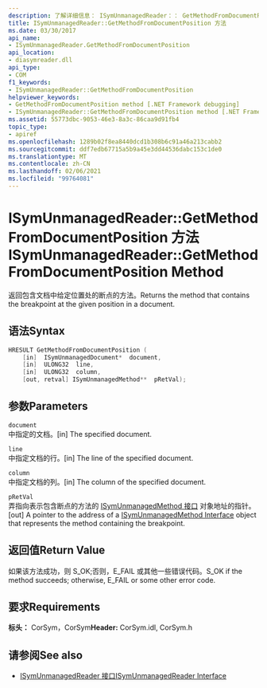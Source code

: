 ```yaml
---
description: 了解详细信息： ISymUnmanagedReader：： GetMethodFromDocumentPosition 方法
title: ISymUnmanagedReader::GetMethodFromDocumentPosition 方法
ms.date: 03/30/2017
api_name:
- ISymUnmanagedReader.GetMethodFromDocumentPosition
api_location:
- diasymreader.dll
api_type:
- COM
f1_keywords:
- ISymUnmanagedReader::GetMethodFromDocumentPosition
helpviewer_keywords:
- GetMethodFromDocumentPosition method [.NET Framework debugging]
- ISymUnmanagedReader::GetMethodFromDocumentPosition method [.NET Framework debugging]
ms.assetid: 55773dbc-9053-46e3-8a3c-86caa9d91fb4
topic_type:
- apiref
ms.openlocfilehash: 1289b02f8ea8440dcd1b308b6c91a46a213cabb2
ms.sourcegitcommit: ddf7edb67715a5b9a45e3dd44536dabc153c1de0
ms.translationtype: MT
ms.contentlocale: zh-CN
ms.lasthandoff: 02/06/2021
ms.locfileid: "99764081"
---
```

# <a name="isymunmanagedreadergetmethodfromdocumentposition-method"></a><span data-ttu-id="115a5-103">ISymUnmanagedReader::GetMethodFromDocumentPosition 方法</span><span class="sxs-lookup"><span data-stu-id="115a5-103">ISymUnmanagedReader::GetMethodFromDocumentPosition Method</span></span>

<span data-ttu-id="115a5-104">返回包含文档中给定位置处的断点的方法。</span><span class="sxs-lookup"><span data-stu-id="115a5-104">Returns the method that contains the breakpoint at the given position in a document.</span></span>  
  
## <a name="syntax"></a><span data-ttu-id="115a5-105">语法</span><span class="sxs-lookup"><span data-stu-id="115a5-105">Syntax</span></span>  
  
```cpp  
HRESULT GetMethodFromDocumentPosition (  
    [in]  ISymUnmanagedDocument*  document,  
    [in]  ULONG32  line,  
    [in]  ULONG32  column,  
    [out, retval] ISymUnmanagedMethod**  pRetVal);  
```  
  
## <a name="parameters"></a><span data-ttu-id="115a5-106">参数</span><span class="sxs-lookup"><span data-stu-id="115a5-106">Parameters</span></span>  

 `document`  
 <span data-ttu-id="115a5-107">中指定的文档。</span><span class="sxs-lookup"><span data-stu-id="115a5-107">[in] The specified document.</span></span>  
  
 `line`  
 <span data-ttu-id="115a5-108">中指定文档的行。</span><span class="sxs-lookup"><span data-stu-id="115a5-108">[in] The line of the specified document.</span></span>  
  
 `column`  
 <span data-ttu-id="115a5-109">中指定文档的列。</span><span class="sxs-lookup"><span data-stu-id="115a5-109">[in] The column of the specified document.</span></span>  
  
 `pRetVal`  
 <span data-ttu-id="115a5-110">弄指向表示包含断点的方法的 [ISymUnmanagedMethod 接口](isymunmanagedmethod-interface.md) 对象地址的指针。</span><span class="sxs-lookup"><span data-stu-id="115a5-110">[out] A pointer to the address of a [ISymUnmanagedMethod Interface](isymunmanagedmethod-interface.md) object that represents the method containing the breakpoint.</span></span>  
  
## <a name="return-value"></a><span data-ttu-id="115a5-111">返回值</span><span class="sxs-lookup"><span data-stu-id="115a5-111">Return Value</span></span>  

 <span data-ttu-id="115a5-112">如果该方法成功，则 S_OK;否则，E_FAIL 或其他一些错误代码。</span><span class="sxs-lookup"><span data-stu-id="115a5-112">S_OK if the method succeeds; otherwise, E_FAIL or some other error code.</span></span>  
  
## <a name="requirements"></a><span data-ttu-id="115a5-113">要求</span><span class="sxs-lookup"><span data-stu-id="115a5-113">Requirements</span></span>  

 <span data-ttu-id="115a5-114">**标头：** CorSym，CorSym</span><span class="sxs-lookup"><span data-stu-id="115a5-114">**Header:** CorSym.idl, CorSym.h</span></span>  
  
## <a name="see-also"></a><span data-ttu-id="115a5-115">请参阅</span><span class="sxs-lookup"><span data-stu-id="115a5-115">See also</span></span>

- [<span data-ttu-id="115a5-116">ISymUnmanagedReader 接口</span><span class="sxs-lookup"><span data-stu-id="115a5-116">ISymUnmanagedReader Interface</span></span>](isymunmanagedreader-interface.md)
